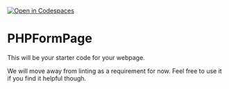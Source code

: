 [![Open in Codespaces](https://classroom.github.com/assets/launch-codespace-f4981d0f882b2a3f0472912d15f9806d57e124e0fc890972558857b51b24a6f9.svg)](https://classroom.github.com/open-in-codespaces?assignment_repo_id=10573755)
# PHPFormPage

This will be your starter code for your webpage.

We will move away from linting as a requirement for now.  Feel free to use it if you find it helpful though.
